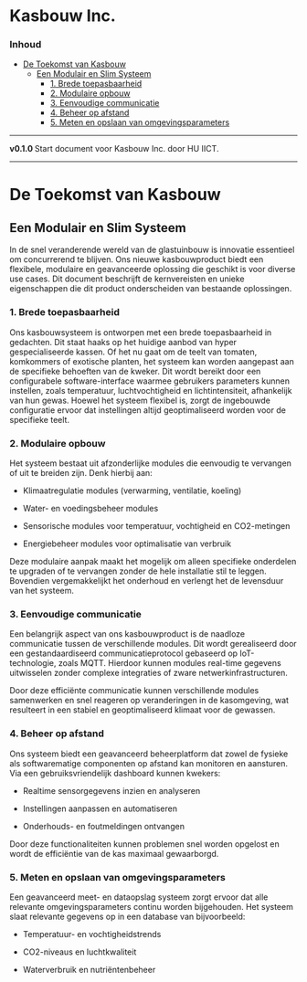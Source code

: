 # Kasbouw Inc.[](title-id) <!-- omit in toc -->

### Inhoud[](toc-id) <!-- omit in toc -->

- [De Toekomst van Kasbouw](#de-toekomst-van-kasbouw)
  - [Een Modulair en Slim Systeem](#een-modulair-en-slim-systeem)
    - [1. Brede toepasbaarheid](#1-brede-toepasbaarheid)
    - [2. Modulaire opbouw](#2-modulaire-opbouw)
    - [3. Eenvoudige communicatie](#3-eenvoudige-communicatie)
    - [4. Beheer op afstand](#4-beheer-op-afstand)
    - [5. Meten en opslaan van omgevingsparameters](#5-meten-en-opslaan-van-omgevingsparameters)

---

**v0.1.0 [](version-id)** Start document voor Kasbouw Inc. door HU IICT[](author-id).

---

# De Toekomst van Kasbouw

## Een Modulair en Slim Systeem

In de snel veranderende wereld van de glastuinbouw is innovatie essentieel om concurrerend te blijven. Ons nieuwe kasbouwproduct biedt een flexibele, modulaire en geavanceerde oplossing die geschikt is voor diverse use cases. Dit document beschrijft de kernvereisten en unieke eigenschappen die dit product onderscheiden van bestaande oplossingen.

### 1. Brede toepasbaarheid

Ons kasbouwsysteem is ontworpen met een brede toepasbaarheid in gedachten. Dit staat haaks op het huidige aanbod van hyper gespecialiseerde kassen. Of het nu gaat om de teelt van tomaten, komkommers of exotische planten, het systeem kan worden aangepast aan de specifieke behoeften van de kweker. Dit wordt bereikt door een configurabele software-interface waarmee gebruikers parameters kunnen instellen, zoals temperatuur, luchtvochtigheid en lichtintensiteit, afhankelijk van hun gewas. Hoewel het systeem flexibel is, zorgt de ingebouwde configuratie ervoor dat instellingen altijd geoptimaliseerd worden voor de specifieke teelt.

### 2. Modulaire opbouw 

Het systeem bestaat uit afzonderlijke modules die eenvoudig te vervangen of uit te breiden zijn. Denk hierbij aan:

- Klimaatregulatie modules (verwarming, ventilatie, koeling)

- Water- en voedingsbeheer modules

- Sensorische modules voor temperatuur, vochtigheid en CO2-metingen

- Energiebeheer modules voor optimalisatie van verbruik

Deze modulaire aanpak maakt het mogelijk om alleen specifieke onderdelen te upgraden of te vervangen zonder de hele installatie stil te leggen. Bovendien vergemakkelijkt het onderhoud en verlengt het de levensduur van het systeem.

### 3. Eenvoudige communicatie

Een belangrijk aspect van ons kasbouwproduct is de naadloze communicatie tussen de verschillende modules. Dit wordt gerealiseerd door een gestandaardiseerd communicatieprotocol gebaseerd op IoT-technologie, zoals MQTT. Hierdoor kunnen modules real-time gegevens uitwisselen zonder complexe integraties of zware netwerkinfrastructuren.

Door deze efficiënte communicatie kunnen verschillende modules samenwerken en snel reageren op veranderingen in de kasomgeving, wat resulteert in een stabiel en geoptimaliseerd klimaat voor de gewassen.

### 4. Beheer op afstand

Ons systeem biedt een geavanceerd beheerplatform dat zowel de fysieke als softwarematige componenten op afstand kan monitoren en aansturen. Via een gebruiksvriendelijk dashboard kunnen kwekers:

- Realtime sensorgegevens inzien en analyseren

- Instellingen aanpassen en automatiseren

- Onderhouds- en foutmeldingen ontvangen

Door deze functionaliteiten kunnen problemen snel worden opgelost en wordt de efficiëntie van de kas maximaal gewaarborgd.

### 5. Meten en opslaan van omgevingsparameters

Een geavanceerd meet- en dataopslag systeem zorgt ervoor dat alle relevante omgevingsparameters continu worden bijgehouden. Het systeem slaat relevante gegevens op in een database van bijvoorbeeld:

- Temperatuur- en vochtigheidstrends

- CO2-niveaus en luchtkwaliteit

- Waterverbruik en nutriëntenbeheer
